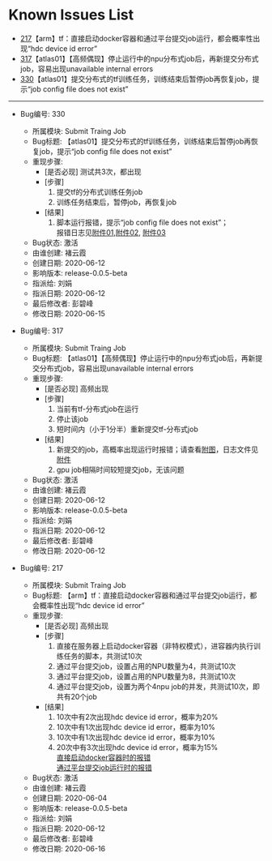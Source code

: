 Known Issues List
============================================================================

* [217](#jump)【arm】tf：直接启动docker容器和通过平台提交job运行，都会概率性出现“hdc device id error”
* [317](#jump)【atlas01】【高频偶现】停止运行中的npu分布式job后，再新提交分布式job，容易出现unavailable internal errors
* [330](#jump)【atlas01】提交分布式的tf训练任务，训练结束后暂停job再恢复job，提示“job config file does not exist”


---
* Bug编号: <span id="jump">330 </span>

    + 所属模块: Submit Traing Job
    + Bug标题: 【atlas01】提交分布式的tf训练任务，训练结束后暂停job再恢复job，提示“job config file does not exist”
    + 重现步骤: 
        - [是否必现] 测试共3次，都出现
        - [步骤]
            1. 提交tf的分布式训练任务job
            2. 训练任务结束后，暂停job，再恢复job 
        - [结果]
            1. 脚本运行报错，提示“job config file does not exist”；<br>
                报错日志见[附件01](resource/330_tf_error_01.log),[附件02](resource/330_tf_error_02.log), [附件03](resource/330_tf_error_file-read-253.png)       
    + Bug状态: 激活
    + 由谁创建: 褚云霞
    + 创建日期: 2020-06-12
    + 影响版本: release-0.0.5-beta
    + 指派给: 刘娟
    + 指派日期: 2020-06-12
    + 最后修改者: 彭碧峰
    + 修改日期: 2020-06-15


* Bug编号: <span id="jump">317</span>

    + 所属模块: Submit Traing Job
    + Bug标题: 【atlas01】【高频偶现】停止运行中的npu分布式job后，再新提交分布式job，容易出现unavailable internal errors
    + 重现步骤: 
        - [是否必现] 高频出现
        - [步骤]
            1. 当前有tf-分布式job在运行
            2. 停止该job
            3. 短时间内（小于1分半）重新提交tf-分布式job
        - [结果]
            1. 新提交的job，高概率出现运行时报错；请查看[附图](resource/317_tf_error.png)，日志文件见[附件](resource/317_tf_error.log)
            2. gpu job相隔时间较短提交job，无该问题     
    + Bug状态: 激活
    + 由谁创建: 褚云霞
    + 创建日期: 2020-06-12
    + 影响版本: release-0.0.5-beta
    + 指派给: 刘娟
    + 指派日期: 2020-06-12
    + 最后修改者: 彭碧峰
    + 修改日期: 2020-06-12


* Bug编号: <span id="jump">217</span>

    + 所属模块: Submit Traing Job
    + Bug标题: 【arm】tf：直接启动docker容器和通过平台提交job运行，都会概率性出现“hdc device id error”
    + 重现步骤: 
        - [是否必现] 高频出现
        - [步骤]
            1. 直接在服务器上启动docker容器（非特权模式），进容器内执行训练任务的脚本，共测试10次
            2. 通过平台提交job，设置占用的NPU数量为4，共测试10次
            3. 通过平台提交job，设置占用的NPU数量为8，共测试10次
            4. 通过平台提交job，设置为两个4npu job的并发，共测试10次，即共有20个job
        - [结果]
            1. 10次中有2次出现hdc device id error，概率为20%
            2. 10次中有1次出现hdc device id error，概率为10%
            3. 10次中有1次出现hdc device id error，概率为10%
            4. 20次中有3次出现hdc device id error，概率为15%<br>
                [直接启动docker容器时的报错](resource/217_tf_error01.png)<br>
                [通过平台提交job运行时的报错](resource/217_tf_error02.png)<br>
    + Bug状态: 激活
    + 由谁创建: 褚云霞
    + 创建日期: 2020-06-04
    + 影响版本: release-0.0.5-beta
    + 指派给: 刘娟
    + 指派日期: 2020-06-12
    + 最后修改者: 彭碧峰
    + 修改日期: 2020-06-16

